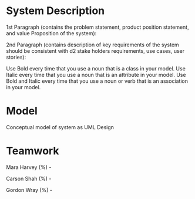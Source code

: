 # System Description

1st Paragraph (contains the problem statement, product position statement, and value Proposition of the system):

2nd Paragraph (contains description of key requirements of the system should be consistent with d2 stake holders requirements, use cases, user stories):

Use Bold every time that you use a noun that is a class in your model. Use Italic every time that you use a noun that is an attribute in your model. Use Bold and Italic every time that you use a noun or verb that is an association in your model. 

# Model

Conceptual model of system as UML Design

# Teamwork

Mara Harvey (%) -

Carson Shah (%) - 

Gordon Wray (%) -
